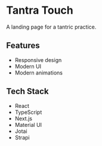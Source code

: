 # Tantra Touch

A landing page for a tantric practice.

## Features

- Responsive design
- Modern UI
- Modern animations

## Tech Stack

- React
- TypeScript
- Next.js
- Material UI
- Jotai
- Strapi
